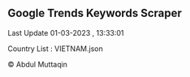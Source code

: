 

## Google Trends Keywords Scraper 
 
Last Update 01-03-2023 , 13:33:01

Country List :
VIETNAM.json



© Abdul Muttaqin 
